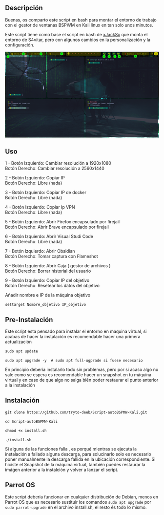 ## Descripción

Buenas, os comparto este script en bash para montar el entorno de trabajo con el gestor de ventanas BSPWM en Kali linux en tan solo unos minutos.

Este script tiene como base el script en bash de [xJackSx](https://github.com/xJackSx/BSPWMparrot) que monta el entorno de S4vitar,  pero con algunos cambios en la personalización y la configuración.

![Ejemplo.png](https://github.com/tryto-deeb/Script-autoBSPMW-Kali/blob/master/ejemplo.png)


## Uso

1 - 
     Botón Izquierdo: Cambiar resolución a 1920x1080  
         Botón Derecho: Cambiar resolución a 2560x1440  

2 - Botón Izquierdo: Copiar IP   
        Botón Derecho: Libre (nada)  
    
3 - Botón Izquierdo: Copiar IP de docker  
        Botón Derecho: Libre (nada)  
    
4 - Botón Izquierdo: Copiar Ip VPN  
        Botón Derecho: Libre (nada)  

5 - Botón Izquierdo: Abrir Firefox encapsulado por firejail  
        Botón Derecho: Abrir Brave encapsulado por firejail  

6 - Botón Izquierdo: Abrir Visual Studi Code  
        Botón Derecho: Libre (nada)  
    
7 - Botón Izquierdo: Abrir Obsidian  
        Botón Derecho: Tomar captura con Flameshot  

8 - Botón Izquierdo: Abrir Caja ( gestor de archivos )   
        Botón Derecho: Borrar historial del usuario  

9 - Botón Izquierdo: Copiar IP del objetivo  
        Botón Derecho: Resetear los datos del objetivo 
    
Añadir nombre e IP de la máquina objetivo   
```
settarget Nombre_objetivo IP_objetivo
```

## Pre-Instalación

Este script esta pensado para instalar el entorno en maquina virtual, si acabas de hacer la instalación es recomendable hacer una primera actualización

```
sudo apt update
```
```
sudo apt upgrade -y  # sudo apt full-ugprade si fuese necesario
```
En principio debería instalarlo todo sin problemas, pero por si acaso algo no sale como se espera  es recomendable hacer un snapshot en tu máquina virtual y
en caso de que algo no salga bién poder restaurar el punto anterior a la instalación 

## Instalación

```
git clone https://github.com/tryto-deeb/Script-autoBSPMW-Kali.git
```

```
cd Script-autoBSPMW-Kali
```

```
chmod +x install.sh
```

```
./install.sh

```
Si alguna de las funciones falla , es porqué mientras se ejecuta la instalación a fallado alguna descarga, para solucinarlo solo es necesario poner manualmente la descarga fallida en la ubicación correspondiente. Si hiciste el Snapshot de la máquina virtual, también puedes restaurar la imágen anterior a la instalción y volver a lanzar el script.


## Parrot OS

Este script deberia funcionar en cualquier distribución de Debian, menos en Parrot OS que es necesario sustituir los comandos  `sudo apt upgrade` por `sudo parrot-upgrade` en el archivo install.sh, el resto és todo lo mismo.
